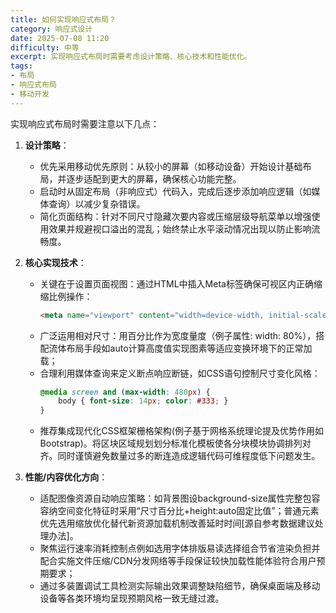 ```yaml
---
title: 如何实现响应式布局？
category: 响应式设计
date: 2025-07-08 11:20
difficulty: 中等
excerpt: 实现响应式布局时需要考虑设计策略、核心技术和性能优化。
tags:
- 布局
- 响应式布局
- 移动开发
---
```

实现响应式布局时需要注意以下几点：

1. **设计策略**：
   - 优先采用移动优先原则：从较小的屏幕（如移动设备）开始设计基础布局，并逐步适配到更大的屏幕，确保核心功能完整。
   - 启动时从固定布局（非响应式）代码入，完成后逐步添加响应逻辑（如媒体查询）以减少复杂错误。
   - 简化页面结构：针对不同尺寸隐藏次要内容或压缩层级导航菜单以增强使用效果并规避视口溢出的混乱；始终禁止水平滚动情况出现以防止影响流畅度。 

2. **核心实现技术**： 
   - 关键在于设置页面视图：通过HTML中插入Meta标签确保可视区内正确缩缩比例操作：  
     ```html
     <meta name="viewport" content="width=device-width, initial-scale=1, maximum-scale=1, user-scalable=no">
     ```
   - 广泛运用相对尺寸：用百分比作为宽度量度（例子属性: width: 80%），搭配流体布局手段如auto计算高度值实现图素等适应变换环境下的正常加载；
   - 合理利用媒体查询来定义断点响应断链，如CSS语句控制尺寸变化风格：
     ```css
     @media screen and (max-width: 480px) {
         body { font-size: 14px; color: #333; }
     }
     ```
   - 推荐集成现代化CSS框架栅格架构(例子基于网格系统理论提及优势作用如Bootstrap)。将区块区域规划划分标准化模板使各分块模块协调排列对齐。同时谨慎避免数量过多的断连造成逻辑代码可维程度低下问题发生。 

3. **性能/内容优化方向**：
   - 适配图像资源自动响应策略：如背景图设background-size属性完整包容容纳空间变化特征时采用“尺寸百分比+height:auto固定比值”；普通元素优先选用缩放优化替代新资源加载机制改善延时时间[源自参考数据建议处理办法]。 
   - 聚焦运行速率消耗控制点例如选用字体排版易读选择组合节省渲染负担并配合实施文件压缩/CDN分发网络等手段保证较快加载性能体验符合用户预期要求；
   - 通过多装置调试工具检测实际输出效果调整缺陷细节，确保桌面端及移动设备等各类环境均呈现预期风格一致无缝过渡。
